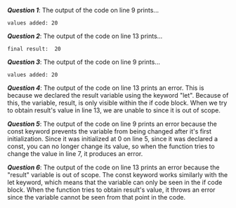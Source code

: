 ***Question 1***: The output of the code on line 9 prints...
```
values added: 20
```

***Question 2***: The output of the code on line 13 prints...
```
final result:  20
```

***Question 3***: The output of the code on line 9 prints...
```
values added: 20
```

***Question 4***: The output of the code on line 13 prints an error. This is because we declared the result variable using the keyword "let". Because of this, the variable, result, is only visible within the if code block. When we try to obtain result's value in line 13, we are unable to since it is out of scope.

***Question 5***: The output of the code on line 9 prints an error because the const keyword prevents the variable from being changed after it's first initialization. Since it was initialized at 0 on line 5, since it was declared a const, you can no longer change its value, so when the function tries to change the value in line 7, it produces an error.

***Question 6***: The output of the code on line 13 prints an error because the "result" variable is out of scope. The const keyword works similarly with the let keyword, which means that the variable can only be seen in the if code block. When the function tries to obtain result's value, it throws an error since the variable cannot be seen from that point in the code.
